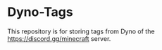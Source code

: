 # Dyno-Tags

This repository is for storing tags from Dyno of the <https://discord.gg/minecraft> server.
